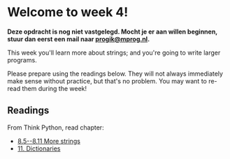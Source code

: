 # Welcome to week 4!

**Deze opdracht is nog niet vastgelegd. Mocht je er aan willen beginnen, stuur dan eerst een mail naar progik@mprog.nl.**

This week you'll learn more about strings; and you're going to write larger
programs.

Please prepare using the readings below. They will not always immediately make
sense without practice, but that's no problem. You may want to re-read them
during the week!

## Readings

From Think Python, read chapter:

* [8.5--8.11 More strings](http://www.greenteapress.com/thinkpython/html/thinkpython009.html#toc90)
* [11. Dictionaries](http://www.greenteapress.com/thinkpython/html/thinkpython012.html)
